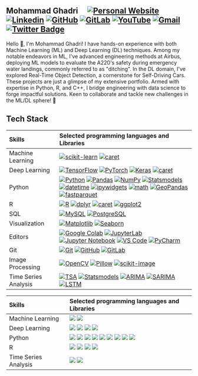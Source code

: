 ## Mohammad Ghadri  &nbsp;&nbsp;&nbsp;   [![Personal Website](https://img.shields.io/badge/-mohammad--ghadri.com-0070C0?style=flat&link=https://mohammad-ghadri.com/)](https://mohammad-ghadri.com/)   [![Linkedin](https://img.shields.io/badge/-blue?label=Linkedin&style=social&logo=Linkedin)](https://www.linkedin.com/in/mohammad-ghadri/)   [![GitHub](https://img.shields.io/badge/-green?label=GitHub&style=social&logo=Github)](https://github.com/mohammad-ghadri) [![GitLab](https://img.shields.io/badge/-green?label=GitLab&style=social&logo=Gitlab)](https://gitlab.com/mohammad-ghadri)  [![YouTube](https://img.shields.io/badge/-fff?label=YouTube&style=social&logo=YouTube)](https://www.youtube.com/channel/UCqCILT1uLRrdeCKi1XixjCA)  [![Gmail](https://img.shields.io/badge/-green?label=Gmail&style=social&logo=Gmail)](mailto:mohammadghadri18@gmail.com)   [![Twitter Badge](https://img.shields.io/badge/-1da1f2?label=Twitter&style=social&logo=twitter&link=https://twitter.com/M_Ghadri)](https://twitter.com/M_Ghadri)       

Hello 👋, I'm Mohammad Ghadri! I have hands-on experience with both Machine Learning (ML) and Deep Learning (DL) techniques. Among my notable endeavors in ML, I've advanced engineering methods at Airbus, deploying ML models to evaluate the A220's safety during emergency water landings, commonly referred to as "ditching". In the DL domain, I've explored Real-Time Object Detection, a cornerstone for Self-Driving Cars. These projects are just a glimpse of my extensive portfolio. Armed with expertise in Python, R, and C++, I bridge engineering with data science to forge impactful solutions. Keen to collaborate and tackle new challenges in the ML/DL sphere! 🚀

## Tech Stack 

| Skills | Selected programming languages and Libraries |
| :--- | :--- |
| Machine Learning | [![scikit-learn](https://img.shields.io/badge/-scikit--learn-05122A?style=flat-square&logo=scikit-learn&color=353535)](https://scikit-learn.org/)  [![caret](https://img.shields.io/badge/-caret-05122A?style=flat-square&logo=R&color=353535)](https://topepo.github.io/caret/index.html)|
| Deep Learning | [![TensorFlow](https://img.shields.io/badge/-TensorFlow-05122A?style=flat-square&logo=TensorFlow&color=353535)](https://www.tensorflow.org/)  [![PyTorch](https://img.shields.io/badge/-PyTorch-05122A?style=flat-square&logo=PyTorch&color=353535)](https://pytorch.org/)  [![Keras](https://img.shields.io/badge/-Keras-05122A?style=flat-square&logo=Keras&color=353535)](https://keras.io/)  [![caret](https://img.shields.io/badge/-caret-05122A?style=flat-square&logo=R&color=353535)](https://topepo.github.io/caret/index.html)  |
| Python |  [![Python](https://img.shields.io/badge/-Python-05122A?style=flat-square&logo=Python&color=353535)](https://www.python.org/)  [![Pandas](https://img.shields.io/badge/-Pandas-05122A?style=flat-square&logo=Pandas&color=353535)](https://pandas.pydata.org/)  [![NumPy](https://img.shields.io/badge/-NumPy-05122A?style=flat-square&logo=NumPy&color=353535)](https://numpy.org/)  [![Statsmodels](https://img.shields.io/badge/-Statsmodels-05122A?style=flat-square&logo=Python&color=353535)](https://www.statsmodels.org/)  [![datetime](https://img.shields.io/badge/-datetime-05122A?style=flat-square&logo=Python&color=353535)](https://docs.python.org/3/library/datetime.html)  [![ipywidgets](https://img.shields.io/badge/-ipywidgets-05122A?style=flat-square&logo=Jupyter&color=353535)](https://ipywidgets.readthedocs.io/)  [![math](https://img.shields.io/badge/-math-05122A?style=flat-square&logo=Python&color=353535)](https://docs.python.org/3/library/math.html)  [![GeoPandas](https://img.shields.io/badge/-GeoPandas-05122A?style=flat-square&logo=Python&color=353535)](https://geopandas.org/)  [![fastparquet](https://img.shields.io/badge/-fastparquet-05122A?style=flat-square&logo=Python&color=353535)](https://fastparquet.readthedocs.io/)|
| R  | [![R](https://img.shields.io/badge/-R-05122A?style=flat-square&logo=R&color=353535)](https://www.r-project.org/)   [![dplyr](https://img.shields.io/badge/-dplyr-05122A?style=flat-square&logo=R&color=353535)](https://dplyr.tidyverse.org/)   [![caret](https://img.shields.io/badge/-caret-05122A?style=flat-square&logo=R&color=353535)](https://topepo.github.io/caret/index.html)   [![ggplot2](https://img.shields.io/badge/-ggplot2-05122A?style=flat-square&logo=R&color=353535)](https://ggplot2.tidyverse.org/)   |
| SQL |  [![MySQL](https://img.shields.io/badge/-MySQL-05122A?style=flat-square&logo=MySQL&color=353535)](https://www.mysql.com/)   [![PostgreSQL](https://img.shields.io/badge/-PostgreSQL-05122A?style=flat-square&logo=PostgreSQL&color=353535)](https://www.postgresql.org/)  |
| Visualization | [![Matplotlib](https://img.shields.io/badge/-Matplotlib-05122A?style=flat-square&logo=Python&color=353535)](https://matplotlib.org/)   [![Seaborn](https://img.shields.io/badge/-Seaborn-05122A?style=flat-square&logo=Python&color=353535)](https://seaborn.pydata.org/)  |
| Editors |  [![Google Colab](https://img.shields.io/badge/-Google%20Colab-05122A?style=flat-square&logo=Google%20Colab&color=353535)](https://colab.research.google.com/)  [![JupyterLab](https://img.shields.io/badge/-JupyterLab-05122A?style=flat-square&logo=Jupyter&color=353535)](https://jupyter.org/)   [![Jupyter Notebook](https://img.shields.io/badge/-Jupyter%20Notebook-05122A?style=flat-square&logo=Jupyter&color=353535)](https://jupyter.org/)   [![VS Code](https://img.shields.io/badge/-VS%20Code-05122A?style=flat-square&logo=Visual%20Studio%20Code&color=353535)](https://code.visualstudio.com/)   [![PyCharm](https://img.shields.io/badge/-PyCharm-05122A?style=flat-square&logo=PyCharm&color=353535)](https://www.jetbrains.com/pycharm/)  |
| Git |  [![Git](https://img.shields.io/badge/-Git-05122A?style=flat-square&logo=Git&color=353535)](https://git-scm.com/)   [![GitHub](https://img.shields.io/badge/-GitHub-05122A?style=flat-square&logo=GitHub&color=353535)](https://github.com/)   [![GitLab](https://img.shields.io/badge/-GitLab-05122A?style=flat-square&logo=GitLab&color=353535)](https://gitlab.com/)  |
| Image Processing |  [![OpenCV](https://img.shields.io/badge/-OpenCV-05122A?style=flat-square&logo=OpenCV&color=353535)](https://opencv.org/)   [![Pillow](https://img.shields.io/badge/-Pillow-05122A?style=flat-square&logo=Python&color=353535)](https://python-pillow.org/)   [![scikit-image](https://img.shields.io/badge/-scikit--image-05122A?style=flat-square&logo=scikit-learn&color=353535)](https://scikit-image.org/)  |
| Time Series Analysis &nbsp;|   [![TSA](https://img.shields.io/badge/-TSA-05122A?style=flat-square&logo=R&color=353535)](https://www.rdocumentation.org/packages/TSA/versions/1.3)   [![Statsmodels](https://img.shields.io/badge/-Statsmodels-05122A?style=flat-square&logo=Python&color=353535)](https://www.statsmodels.org/)   [![ARIMA](https://img.shields.io/badge/-ARIMA-05122A?style=flat-square&logo=Python&color=353535)](https://www.statsmodels.org/stable/generated/statsmodels.tsa.arima.model.ARIMA.html)    [![SARIMA](https://img.shields.io/badge/-SARIMA-05122A?style=flat-square&logo=Python&color=353535)](https://www.statsmodels.org/stable/generated/statsmodels.tsa.statespace.sarimax.SARIMAX.html)   [![LSTM](https://img.shields.io/badge/-LSTM-05122A?style=flat-square&logo=Python&color=353535)](https://www.tensorflow.org/api_docs/python/tf/keras/layers/LSTM)|


<table style="width: 100%;">
    <thead>
        <tr>
            <th style="text-align: left; vertical-align: middle;">Skills</th>
            <th style="text-align: left; vertical-align: middle;">Selected programming languages and Libraries</th>
        </tr>
    </thead>
    <tbody>
        <tr>
            <td style="vertical-align: middle;">Machine Learning</td>
            <td style="vertical-align: middle;">
                <a href="https://scikit-learn.org/"><img src="https://img.shields.io/badge/-scikit--learn-05122A?style=flat-square&logo=scikit-learn&color=353535"></a> 
                <a href="https://topepo.github.io/caret/index.html"><img src="https://img.shields.io/badge/-caret-05122A?style=flat-square&logo=R&color=353535"></a>
            </td>
        </tr>
        <tr>
            <td style="vertical-align: middle;">Deep Learning</td>
            <td style="vertical-align: middle;">
                <a href="https://www.tensorflow.org/"><img src="https://img.shields.io/badge/-TensorFlow-05122A?style=flat-square&logo=TensorFlow&color=353535"></a> 
                <a href="https://pytorch.org/"><img src="https://img.shields.io/badge/-PyTorch-05122A?style=flat-square&logo=PyTorch&color=353535"></a> 
                <a href="https://keras.io/"><img src="https://img.shields.io/badge/-Keras-05122A?style=flat-square&logo=Keras&color=353535"></a> 
                <a href="https://topepo.github.io/caret/index.html"><img src="https://img.shields.io/badge/-caret-05122A?style=flat-square&logo=R&color=353535"></a>
            </td>
        </tr>
        <tr>
            <td style="vertical-align: middle;">Python</td>
            <td style="vertical-align: middle;">
                <a href="https://www.python.org/"><img src="https://img.shields.io/badge/-Python-05122A?style=flat-square&logo=Python&color=353535"></a>
                <a href="https://pandas.pydata.org/"><img src="https://img.shields.io/badge/-Pandas-05122A?style=flat-square&logo=Pandas&color=353535"></a>
                <a href="https://numpy.org/"><img src="https://img.shields.io/badge/-NumPy-05122A?style=flat-square&logo=NumPy&color=353535"></a>
                <a href="https://www.statsmodels.org/"><img src="https://img.shields.io/badge/-Statsmodels-05122A?style=flat-square&logo=Python&color=353535"></a>
                <a href="https://docs.python.org/3/library/datetime.html"><img src="https://img.shields.io/badge/-datetime-05122A?style=flat-square&logo=Python&color=353535"></a>
                <a href="https://ipywidgets.readthedocs.io/"><img src="https://img.shields.io/badge/-ipywidgets-05122A?style=flat-square&logo=Jupyter&color=353535"></a>
                <a href="https://docs.python.org/3/library/math.html"><img src="https://img.shields.io/badge/-math-05122A?style=flat-square&logo=Python&color=353535"></a>
                <a href="https://geopandas.org/"><img src="https://img.shields.io/badge/-GeoPandas-05122A?style=flat-square&logo=Python&color=353535"></a>
                <a href="https://fastparquet.readthedocs.io/"><img src="https://img.shields.io/badge/-fastparquet-05122A?style=flat-square&logo=Python&color=353535"></a>
            </td>
        </tr>
        <tr>
            <td style="vertical-align: middle;">R</td>
            <td style="vertical-align: middle;">
                <a href="https://www.r-project.org/"><img src="https://img.shields.io/badge/-R-05122A?style=flat-square&logo=R&color=353535"></a>
                <a href="https://dplyr.tidyverse.org/"><img src="https://img.shields.io/badge/-dplyr-05122A?style=flat-square&logo=R&color=353535"></a>
                <a href="https://topepo.github.io/caret/index.html"><img src="https://img.shields.io/badge/-caret-05122A?style=flat-square&logo=R&color=353535"></a>
                <a href="https://ggplot2.tidyverse.org/"><img src="https://img.shields.io/badge/-ggplot2-05122A?style=flat-square&logo=R&color=353535"></a>
            </td>
        </tr>
        <tr>
            <td style="vertical-align: middle;">Time Series Analysis &nbsp;</td>
            <td style="vertical-align: middle;">
                <a href="https://www.rdocumentation.org/packages/TSA/versions/1.3"><img src="https://img.shields.io/badge/-TSA-05122A?style=flat-square&logo=R&color=353535"></a> 
                <a href="https://www.statsmodels.org/"><img src="https://img.shields.io/badge/-Statsmodels-05122A?style=flat-square&logo=Python&color=353535"></a>
                <!-- ... and the rest of Time Series Analysis logos ... -->
            </td>
        </tr>
    </tbody>
</table>


